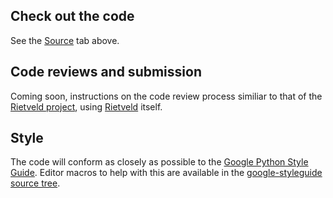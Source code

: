 ## Check out the code ##

See the [Source](https://code.google.com/p/pyfakefs/source/checkout) tab above.

## Code reviews and submission ##

Coming soon, instructions on the code review process similiar to that of the [Rietveld project](http://code.google.com/p/rietveld/wiki/Contributing), using [Rietveld](http://codereview.appspot.com/) itself.

## Style ##

The code will conform as closely as possible to the [Google Python Style Guide](http://google-styleguide.googlecode.com/svn/trunk/pyguide.html). Editor macros to help with this are available in the [google-styleguide source tree](http://code.google.com/p/google-styleguide/source/browse/trunk).